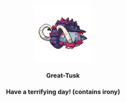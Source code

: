 <p align="center">
    <img src="https://raw.githubusercontent.com/PokeAPI/sprites/master/sprites/pokemon/984.png" width="150" height="150">
</p>
<h3 align="center"> <b>Great-Tusk</b></h3>
<h3 align="center">Have a terrifying day! (contains irony)</h3>
